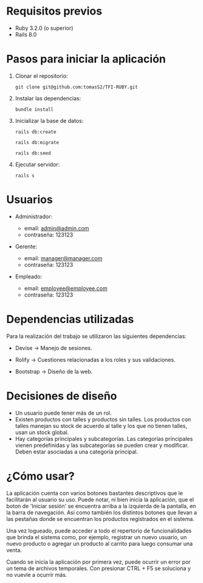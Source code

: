# Requisitos previos

- Ruby 3.2.0 (o superior)
- Rails 8.0


# Pasos para iniciar la aplicación

1. Clonar el repositorio:

    ` git clone git@github.com:tomasS2/TFI-RUBY.git `

2. Instalar las dependencias:

    ` bundle install `

3. Inicializar la base de datos:

    ` rails db:create `

    ` rails db:migrate `

    ` rails db:seed `

4. Ejecutar servidor:

    ` rails s `

# Usuarios

- Administrador:
    - email: admin@admin.com
    - contraseña: 123123

- Gerente:
    - email: manager@manager.com
    - contraseña: 123123

- Empleado:
    - email: employee@employee.com
    - contraseña: 123123


# Dependencias utilizadas

Para la realización del trabajo se utilizaron las siguientes dependencias:
-   Devise -> Manejo de sesiones.

-   Rolify -> Cuestiones relacionadas a los roles y sus validaciones.

-   Bootstrap -> Diseño de la web.


# Decisiones de diseño

-   Un usuario puede tener más de un rol.
-   Existen productos con talles y productos sin talles. Los productos con talles manejan su stock de acuerdo al talle y los que no tienen talles, usan un stock global.
-   Hay categorías principales y subcategorías. Las categorías principales vienen predefinidas y las subcategorías se pueden crear y modificar. Deben estar asociadas a una categoría principal.


# ¿Cómo usar?

La aplicación cuenta con varios botones bastantes descriptivos que le facilitarán al usuario su uso. Puede notar, ni bien inicia la aplicación, que el boton de 'Iniciar sesión' se encuentra arriba a la izquierda de la pantalla, en la barra de navegación. Así como también los distintos botones que llevan a las pestañas donde se encuentran los productos registrados en el sistema. 

Una vez logueado, puede acceder a todo el repertorio de funcionalidades que brinda el sistema como, por ejemplo, registrar un nuevo usuario, un nuevo producto o agregar un producto al carrito para luego consumar una venta.

Cuando se inicia la aplicación por primera vez, puede ocurrir un error por un tema de archivos temporales. Con presionar CTRL + F5 se soluciona y no vuevle a ocurrir más.
